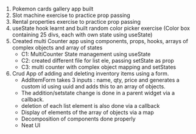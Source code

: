 1. Pokemon cards gallery app built
2. Slot machine exercise to practice prop passing
3. Rental properties exercise to practice prop passing
4. useState hook learnt and built random color picker exercise (Color box containing 25 divs, each with own state using useState)
5. Created multi Counter app using components, props, hooks, arrays of complex objects and array of states
    * C1: MultiCounter State management using useState
    * C2: created different file for list ele, passing setState as prop
    * C3: multi counter with complex object mapping and setStates
6. Crud App of adding and deleting inventory items using a form.
      * AddItemForm takes 3 inputs : name, qty, price and generates a custom id using uuid and adds this to an array of objects.
      * The addition/setstate change is done in a parent widget via a callback.
      * deletion of each list element is also done via a callback
      * Display of elements of the array of objects via a map
      * Decomposition of components done properly
      * Neat UI
